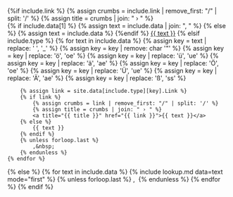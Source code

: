{%if include.link %}
    {% assign crumbs = include.link | remove_first: "/" | split: '/' %}
    {% assign title = crumbs | join: " › " %}   
    {% if include.data[1] %}
        {% assign text = include.data | join: ", " %}
    {% else %}
        {% assign text = include.data %}
    {%endif %}
    <a title="{{ title }}" href="{{ include.link }}">{{ text }}</a>
{% elsif include.type %}
    {% for text in include.data %}
        {% assign key = text | replace: ' ', '_' %}
	{% assign key = key | remove: char '"' %}
	{% assign key = key | replace: 'ö', 'oe' %}
	{% assign key = key | replace: 'ü', 'ue' %}
	{% assign key = key | replace: 'ä', 'ae' %}
	{% assign key = key | replace: 'Ö', 'oe' %}
	{% assign key = key | replace: 'Ü', 'ue' %}
	{% assign key = key | replace: 'Ä', 'ae' %}
	{% assign key = key | replace: 'ß', 'ss' %}

        {% assign link = site.data[include.type][key].Link %}
        {% if link %}
            {% assign crumbs = link | remove_first: "/" | split: '/' %}
            {% assign title = crumbs | join: " › " %}
            <a title="{{ title }}" href="{{ link }}">{{ text }}</a>
        {% else %}
            {{ text }}
        {% endif %}
        {% unless forloop.last %}
            ,&nbsp;
        {% endunless %}
    {% endfor %}
{% else %}
    {% for text in include.data %}
        {% include lookup.md data=text mode="first" %}
        {% unless forloop.last %}
            ,&nbsp;
        {% endunless %}
    {% endfor %}
{% endif %}

